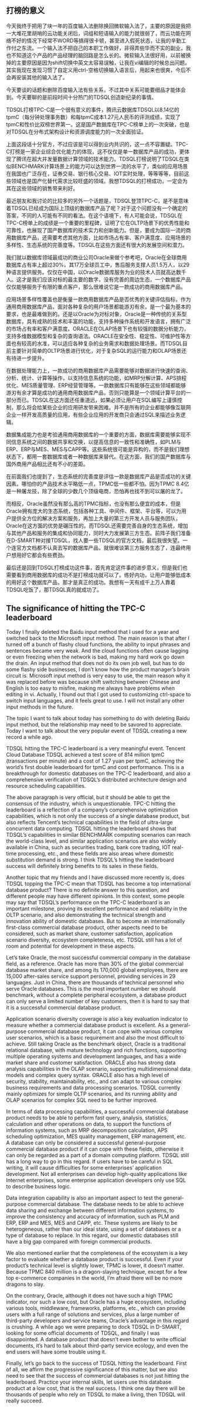 ## 打榜的意义

今天我终于把用了块一年的百度输入法删除换回微软输入法了，主要的原因是我把一大堆花里胡哨的云功能关闭后，词组和短语输入的能力就很弱了，而云功能在网络不好的情况下经常不WORD等搞得很卡顿，甚至进入假死状态，让我的辛勤工作付之东流。一个输入法不把自己的本职工作做好，非得弄些华而不实的副业，我也不知道这个产品的产品经理的脑回路是怎么长的。微软输入法很好用，以前被换掉的主要原因是因为shift切换中英文太容易误触，让我在vi编辑的时候总出问题。其实我现在发现习惯了自定义用ctrl-空格切换输入语言后，用起来也很爽，今后不会再安装其他的输入法了。

今天要谈的话题和删除百度输入法有些关系，不过其中关系可能要细品才能体会到。今天要聊的是前段时间十分热门的TDSQL创造新纪录的事情。

TDSQL打榜TPC-C是一个很有意义的事件，腾讯云数据库TDSQL以8.14亿的tpmC（每分钟处理事务数）和每tpmC成本1.27元人民币的评测成绩，实现了tpmC和性价比双榜世界第一。这是国产数据库在TPC-C榜单上的一次突破，也是对TDSQL在分布式架构设计和资源调度能力的一次全面验证。

上面这段话十分官方，不过应该是可以得到业内共识的，这一点不容置疑。TPC-C打榜是一家企业综合优化能力的体现，这不仅仅是单一数据库产品的成功，更体现了腾讯在超大并发量数据计算领域的技术能力。TDSQL打榜说明了TDSQL在类似BENCHMARK计算场景上的能力可以达到世界一流的水平了，类似的应用场景在我国也广泛存在，证券交易、银行核心交易、IOT实时处理，等等等等，目前这些领域也是国产化替代需求比较旺盛的领域。我想TDSQL的打榜成功，一定会为其在这些领域的销售带来利好。

最近朋友和我讨论的比较多的另外一个话题是，TDSQL登顶TPC-C，是不是意味着TDSQL已经成为国际上顶级的数据库产品了呢？对于这个问题没有一个确定的答案，不同的人可能有不同的看法。在这个语境下，有人可能会说，TDSQL在TPC-C榜单上的成绩是一个重要的里程碑，证明了它在OLTP场景下的优秀性能和可靠性，也展现了国产数据库的技术实力和创新能力。但是，要成为国际一流的商用数据库产品，还需要考虑其他方面，比如市场占有率、客户满意度、应用场景的多样性、生态系统的完善度等。TDSQL在这些方面还有很大的发展空间和潜力。

我们就以数据库领域最成功的商业公司Oracle来做个参考吧，Oracle在全球商用数据库占有率上超过30%，其17万全球员工中，售后服务支撑人员1.5万人，以29种语言提供服务。仅仅在中国，以Oracle数据库服务为业的技术人员就高达数千人。这才是我们应该对标的最主要的数字，没有完善的周边生态，一个数据库产品仅仅能够服务于有限的重点客户，那么很难说它是一款成功的商用数据库产品。

应用场景多样性覆盖也是衡量一款商用数据库产品是否优秀的关键评估指标，作为通用商用数据库产品，面对各种复杂的用户场景都能游刃有余，是一个最为基本的要求，也是最难做到的。还是以Oracle为对标对象，Oracle是一种传统的关系型数据库，具有成熟的技术和丰富的功能，支持多种操作系统和开发语言，拥有广泛的市场占有率和客户满意度。ORACLE在OLAP场景下也有较强的数据分析能力，支持多维数据模型和复杂的查询语法。ORACLE在安全性、稳定性、可维护性等方面也有较高的水准，可以适应各种复杂的业务需求和数据处理场景。而TDSQL目前主要针对简单的OLTP场景进行优化，对于复杂SQL的运行能力和OLAP场景还有待进一步提升。

在数据处理能力上，一款成功的商用数据库产品需要能够对数据进行快速的查询、分析、统计、计算等操作，以支持信息系统的功能，如MRP分解计算、APS排程优化、MES质量管理、ERP经营管理等。一款数据库只有能够在这些领域都能够游刃有余才算是成功的通用商用数据库产品，否则只能算是一个领域计算平台的一部分而已。TDSQL在这方面还任重道远，如果必须让用户在SQL编写上谨慎控制，那么将会给某些企业的应用研发带来困难。并不是所有的企业都能够像互联网企业一样开发高质量的应用，有些企业应用的开发商只会通过SQL来描述业务逻辑。

数据集成能力也是考验通用商用数据库的一个重要的方面，数据库需要能够实现不同信息系统之间的数据共享和交换，以提高信息的一致性和准确性，如PLM与ERP、ERP与MES、MES与CAPP等。这些系统很可能是异构的，而不是我们理想状态下，都用一套数据库或者一种数据库来替代。在这方面，我们的国产数据库与国外商用产品相比还有不小的差距。

在前面我们也提到了，生态系统的完善度是评估一款是数据库产品是否成功的关键因素。哪怕你的产品技术水平略低一点，TPMC低一些都不怕。因为TPMC 8.4亿是一种屠龙技，除了全球的少数几个顶级电商，恐怕再也找不到可以屠的龙了。

而相反，Oracle虽然没有那么高的TPMC指标，也没有那么便宜的成本，但是Oracle拥有庞大的生态系统，包括各种工具、中间件、框架、平台等，可以为用户提供全方位的解决方案和服务，再加上大量的第三方开发人员与服务团队，Oracle在这方面的优势是碾压性的。而TDSQL还需要完善自身的生态系统，增加与其他产品和服务的集成和协同能力，同时大力发展第三方生态。前阵子我们准备在D-SMART种对接TDSQL，找人要一些TDSQL的官方文档，最后我很失望。一个连官方文档都不认真去写的数据库产品，就很难谈第三方服务生态了，连最终用户想用好它都会有些费劲。

最后还是回到TDSQL打榜成功这件事，首先肯定这件事的进步意义，但是我们也需要看到商用数据库的成功不是打榜成功就可以了。练好内功，让用户能够低成本的用好这个数据库产品，那才是真正的成功。我想有一天有成千上万人靠着TDSQL吃饭了，那TDSQL真的就成功了。



## The significance of hitting the TPC-C leaderboard

Today I finally deleted the Baidu input method that I used for a year and switched back to the Microsoft input method. The main reason is that after I turned off a bunch of flashy cloud functions, the ability to input phrases and sentences became very weak. And the cloud functions often cause lagging or even freezing when the network is bad, making my hard work go down the drain. An input method that does not do its own job well, but has to do some flashy side businesses, I don’t know how the product manager’s brain circuit is. Microsoft input method is very easy to use, the main reason why it was replaced before was because shift switching between Chinese and English is too easy to misfire, making me always have problems when editing in vi. Actually, I found out that I got used to customizing ctrl-space to switch input languages, and it feels great to use. I will not install any other input methods in the future.

The topic I want to talk about today has something to do with deleting Baidu input method, but the relationship may need to be savored to appreciate. Today I want to talk about the very popular event of TDSQL creating a new record a while ago.

TDSQL hitting the TPC-C leaderboard is a very meaningful event. Tencent Cloud Database TDSQL achieved a test score of 814 million tpmC (transactions per minute) and a cost of 1.27 yuan per tpmC, achieving the world’s first double leaderboard for tpmC and cost performance. This is a breakthrough for domestic databases on the TPC-C leaderboard, and also a comprehensive verification of TDSQL’s distributed architecture design and resource scheduling capabilities.

The above paragraph is very official, but it should be able to get the consensus of the industry, which is unquestionable. TPC-C hitting the leaderboard is a reflection of a company’s comprehensive optimization capabilities, which is not only the success of a single database product, but also reflects Tencent’s technical capabilities in the field of ultra-large concurrent data computing. TDSQL hitting the leaderboard shows that TDSQL’s capabilities in similar BENCHMARK computing scenarios can reach the world-class level, and similar application scenarios are also widely available in China, such as securities trading, bank core trading, IOT real-time processing, etc., and these fields are also areas where domestic substitution demand is strong. I think TDSQL’s hitting the leaderboard success will definitely bring benefits to its sales in these fields.

Another topic that my friends and I have discussed more recently is, does TDSQL topping the TPC-C mean that TDSQL has become a top international database product? There is no definite answer to this question, and different people may have different opinions. In this context, some people may say that TDSQL’s performance on the TPC-C leaderboard is an important milestone, proving its excellent performance and reliability in the OLTP scenario, and also demonstrating the technical strength and innovation ability of domestic databases. But to become an internationally first-class commercial database product, other aspects need to be considered, such as market share, customer satisfaction, application scenario diversity, ecosystem completeness, etc. TDSQL still has a lot of room and potential for development in these aspects.

Let’s take Oracle, the most successful commercial company in the database field, as a reference. Oracle has more than 30% of the global commercial database market share, and among its 170,000 global employees, there are 15,000 after-sales service support personnel, providing services in 29 languages. Just in China, there are thousands of technical personnel who serve Oracle databases. This is the most important number we should benchmark, without a complete peripheral ecosystem, a database product can only serve a limited number of key customers, then it is hard to say that it is a successful commercial database product.

Application scenario diversity coverage is also a key evaluation indicator to measure whether a commercial database product is excellent. As a general-purpose commercial database product, it can cope with various complex user scenarios, which is a basic requirement and also the most difficult to achieve. Still taking Oracle as the benchmark object, Oracle is a traditional relational database, with mature technology and rich functions, supporting multiple operating systems and development languages, and has a wide market share and customer satisfaction. ORACLE also has strong data analysis capabilities in the OLAP scenario, supporting multidimensional data models and complex query syntax. ORACLE also has a high level of security, stability, maintainability, etc., and can adapt to various complex business requirements and data processing scenarios. TDSQL currently mainly optimizes for simple OLTP scenarios, and its running ability and OLAP scenarios for complex SQL need to be further improved.

In terms of data processing capabilities, a successful commercial database product needs to be able to perform fast query, analysis, statistics, calculation and other operations on data, to support the functions of information systems, such as MRP decomposition calculation, APS scheduling optimization, MES quality management, ERP management, etc. A database can only be considered a successful general-purpose commercial database product if it can cope with these fields, otherwise it can only be regarded as a part of a domain computing platform. TDSQL still has a long way to go in this regard. If users have to be careful in SQL writing, it will cause difficulties for some enterprises’ application development. Not all enterprises can develop high-quality applications like Internet enterprises, some enterprise application developers only use SQL to describe business logic.

Data integration capability is also an important aspect to test the general-purpose commercial database. The database needs to be able to achieve data sharing and exchange between different information systems, to improve the consistency and accuracy of information, such as PLM and ERP, ERP and MES, MES and CAPP, etc. These systems are likely to be heterogeneous, rather than our ideal state, using a set of databases or a type of database to replace. In this regard, our domestic databases still have a big gap compared with foreign commercial products.

We also mentioned earlier that the completeness of the ecosystem is a key factor to evaluate whether a database product is successful. Even if your product’s technical level is slightly lower, TPMC is lower, it doesn’t matter. Because TPMC 840 million is a dragon-slaying technique, except for a few top e-commerce companies in the world, I’m afraid there will be no more dragons to slay.

On the contrary, Oracle, although it does not have such a high TPMC indicator, nor such a low cost, but Oracle has a huge ecosystem, including various tools, middleware, frameworks, platforms, etc., which can provide users with a full range of solutions and services, plus a large number of third-party developers and service teams, Oracle’s advantage in this regard is crushing. A while ago we were preparing to dock TDSQL in D-SMART, looking for some official documents of TDSQL, and finally I was disappointed. A database product that doesn’t even bother to write official documents, it’s hard to talk about third-party service ecology, and even the end users will have some trouble using it.

Finally, let’s go back to the success of TDSQL hitting the leaderboard. First of all, we affirm the progressive significance of this matter, but we also need to see that the success of commercial databases is not just hitting the leaderboard. Practice your internal skills, let users use this database product at a low cost, that is the real success. I think one day there will be thousands of people who rely on TDSQL to make a living, then TDSQL will really succeed.
